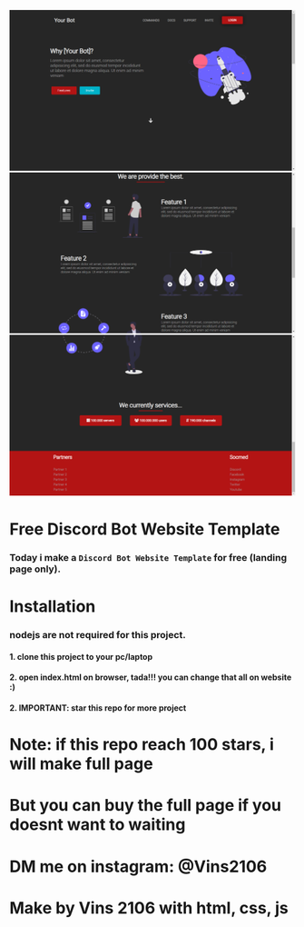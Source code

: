 ![screenshot](./img/ss1.png)
![screenshot](./img/ss2.png)
![screenshot](./img/ss3.png)

# Free Discord Bot Website Template
### Today i make a `Discord Bot Website Template` for free (landing page only).

# Installation
### nodejs are not required for this project.
#### 1. clone this project to your pc/laptop
#### 2. open index.html on browser, tada!!! you can change that all on website :)
#### 2. IMPORTANT: star this repo for more project

# Note: if this repo reach 100 stars, i will make full page
# But you can buy the full page if you doesnt want to waiting
# DM me on instagram: @Vins2106

# Make by Vins 2106 with html, css, js 